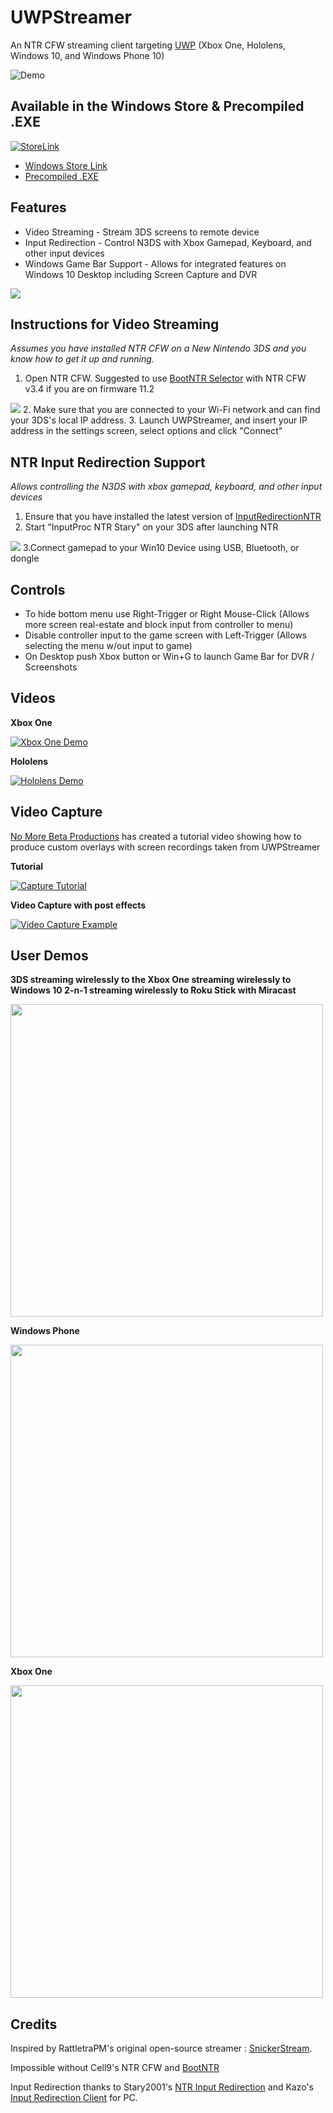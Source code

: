 # UWPStreamer #
An NTR CFW streaming client targeting [UWP](https://msdn.microsoft.com/windows/uwp/get-started/universal-application-platform-guide?WT.mc_id=iot-0000-pdecarlo) (Xbox One, Hololens, Windows 10, and Windows Phone 10)

![Demo](http://i.imgur.com/GTRoCJv.png)

## Available in the Windows Store & Precompiled .EXE ##

[![StoreLink](http://i.imgur.com/C6buqwe.png)](https://www.microsoft.com/store/p/uwpstreamer/9nd66p3vdnxt?WT.mc_id=iot-0000-pdecarlo)


- [Windows Store Link](https://www.microsoft.com/store/p/uwpstreamer/9nd66p3vdnxt?WT.mc_id=iot-0000-pdecarlo)
- [Precompiled .EXE](https://github.com/toolboc/UWPStreamer/releases/tag/wpf_v1.0.0.0)

## Features ##
* Video Streaming - Stream 3DS screens to remote device
* Input Redirection - Control N3DS with Xbox Gamepad, Keyboard, and other input devices
* Windows Game Bar Support - Allows for integrated features on Windows 10 Desktop including Screen Capture and DVR

<img src="/UWPStreamer/Assets/Gamebar.PNG">

## Instructions for Video Streaming ##
*Assumes you have installed NTR CFW on a New Nintendo 3DS and you know how to get it up and running.*
 
1. Open NTR CFW.  Suggested to use [BootNTR Selector](https://gbatemp.net/threads/release-bootntr-selector.432911/) with NTR CFW v3.4 if you are on firmware 11.2
<img src="/UWPStreamer/Assets/NTRSelector.PNG">
2. Make sure that you are connected to your Wi-Fi network and can find your 3DS's local IP
address. 
3. Launch UWPStreamer, and insert your IP address in the settings screen, select options and click "Connect"

## NTR Input Redirection Support ##

*Allows controlling the N3DS with xbox gamepad, keyboard, and other input devices*

1. Ensure that you have installed the latest version of [InputRedirectionNTR](https://github.com/Kazo/InputRedirection/releases/tag/NTR-build)
2. Start "InputProc NTR Stary" on your 3DS after launching NTR 
<img src="/UWPStreamer/Assets/NTRInputRedirect.PNG"> 
3.Connect gamepad to your Win10 Device using USB, Bluetooth, or dongle

## Controls ##
* To hide bottom menu use Right-Trigger or Right Mouse-Click (Allows more screen real-estate and block input from controller to menu)
* Disable controller input to the game screen with Left-Trigger  ​(Allows selecting the menu w/out input to game)
* On Desktop push Xbox button or Win+G to launch Game Bar for DVR / Screenshots

## Videos ##

**Xbox One**

[![Xbox One Demo](https://img.youtube.com/vi/mO7kZx6YRTU/0.jpg)](https://www.youtube.com/watch?v=mO7kZx6YRTU)

**Hololens**

[![Hololens Demo](https://img.youtube.com/vi/HVuQsCvUj_o/0.jpg)](https://www.youtube.com/watch?v=HVuQsCvUj_o)

## Video Capture ##
[No More Beta Productions](https://www.youtube.com/channel/UCdQDN1V4mMzfOirm08Nm8TA) has created a tutorial video showing how to produce custom overlays with  screen recordings taken from UWPStreamer

**Tutorial**

[![Capture Tutorial](https://img.youtube.com/vi/I1pQiyEAduA/0.jpg)](https://www.youtube.com/watch?v=I1pQiyEAduA)

**Video Capture with post effects**

[![Video Capture Example](https://img.youtube.com/vi/9HNBWVT911o/0.jpg)](https://www.youtube.com/watch?v=9HNBWVT911o)

## User Demos ##

**3DS streaming wirelessly to the Xbox One streaming wirelessly to Windows 10 2-n-1 streaming wirelessly to Roku Stick with Miracast**

<img src="http://i.imgur.com/L4Idp0M.jpg" width="500">

**Windows Phone**

<img src="https://static.wiidatabase.de/UWPStreamer-Mobile-1024x576.jpg" width="500">

**Xbox One**

<img src="http://i.imgur.com/NF5lybH.png" width="500">

## Credits ##
Inspired by  RattletraPM's original open-source streamer : [SnickerStream](https://github.com/RattletraPM/Snickerstream). 

Impossible without Cell9's NTR CFW and [BootNTR](https://github.com/44670/BootNTR)

Input Redirection thanks to Stary2001's [NTR Input Redirection](https://github.com/Stary2001/InputRedirection) and Kazo's [Input Redirection Client](https://github.com/Kazo/InputRedirectionClient) for PC.

